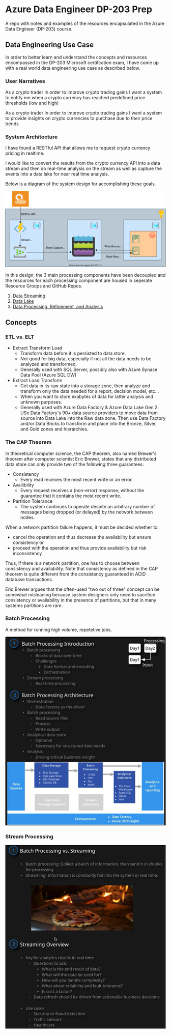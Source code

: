 # Azure Data Engineer DP-203 Prep

A repo with notes and examples of the resources encapsulated in the Azure Data Engineer (DP-203) course.

## Data Engineering Use Case

In order to better learn and understand the concepts and resources encompassed in the DP-203 Microsoft certifcation exam, I have come up with a real world data engineering use case as described below.

### User Narratives

As a crypto trader
In order to improve crypto trading gains
I want a system to notify me when a crypto currency has reached predefined price thresholds (low and high)

As a crypto trader
In order to improve crypto trading gains
I want a system to provide insights on crypto currencies to purchase due to their price trends

### System Architecture

I have found a RESTful API that allows me to request crypto currency pricing in realtime.

I would like to convert the results from the crypto currency API into a data stream and then do real-time analysis on the stream as well as capture the events into a data lake for near real time analysis.

Below is a diagram of the system design for accomplishing these goals.

![Workload Architecture](workload-diagrams/event-hub-capture-ingestion.drawio.svg)

In this design, the 3 main processing components have been decoupled and the resources for each processing component are housed in seperate Resource Groups and GitHub Repos.

1. [Data Streaming](https://github.com/michael-griehm/azure-data-streams)
2. [Data Lake](https://github.com/michael-griehm/azure-data-lake)
3. [Data Processing, Refinement, and Analysis](https://github.com/michael-griehm/azure-databricks)

## Concepts

### ETL vs. ELT

- Extract Transform Load
  - Transform data before it is persisted to data store.
  - Not good for big data, especially if not all the data needs to be analyzed and transformed.
  - Generally used with SQL Server, possibly also with Azure Synase Data Pool (Azure SQL DW)
- Extract Load Transform
  - Get data in its raw state into a storage zone, then analyze and transform only the data needed for a report, decision model, etc...
  - When you want to store exabytes of data for latter analysis and unknown purposes.
  - Generally used with Azure Data Factory & Azure Data Lake Gen 2.  USe Data Factory's 90+ data source providers to move data from source into Data Lake into the Raw data zone.  Then use Data Factory and/or Data Bricks to transform and place into the Bronze, Silver, and Gold zones and hierarchies.

### The CAP Theorem

In theoretical computer science, the CAP theorem, also named Brewer's theorem after computer scientist Eric Brewer, states that any distributed data store can only provide two of the following three guarantees:

- Consistency
  - Every read receives the most recent write or an error.
- Availibility
  - Every request receives a (non-error) response, without the guarantee that it contains the most recent write.
- Partition Tolerance
  - The system continues to operate despite an arbitrary number of messages being dropped (or delayed) by the network between nodes.

When a network partition failure happens, it must be decided whether to:
  
- cancel the operation and thus decrease the availability but ensure consistency 
or
- proceed with the operation and thus provide availability but risk inconsistency

Thus, if there is a network partition, one has to choose between consistency and availability. Note that consistency as defined in the CAP theorem is quite different from the consistency guaranteed in ACID database transactions.

Eric Brewer argues that the often-used "two out of three" concept can be somewhat misleading because system designers only need to sacrifice consistency or availability in the presence of partitions, but that in many systems partitions are rare.

### Batch Processing

A method for running high volume, repetetive jobs.

![Batch Processing Overview](images/databricks/batch-processing-overview.png)

### Stream Processing

![Streaming Overview](images/stream-analytics/streaming-overview.png)

